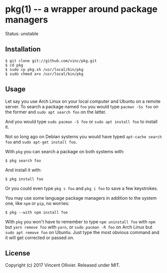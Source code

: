 # pkg(1) -- a wrapper around package managers

Status: unstable


## Installation

    $ git clone git://github.com/vinc/pkg.git
    $ cd pkg
    $ sudo cp pkg.sh /usr/local/bin/pkg
    $ sudo chmod a+x /usr/local/bin/pkg


## Usage

Let say you use Arch Linux on your local computer and Ubuntu on a remote server.
To search a package named `foo` you would type `pacman -Ss foo` on the former
and `sudo apt search foo` on the latter.

And you would type `sudo pacman -S foo` or `sudo apt install foo` to install it.

Not so long ago on Debian systems you would have typed `apt-cache search foo`
and `sudo apt-get install foo`.

With `pkg` you can search a package on both systems with:

    $ pkg search foo

And install it with:

    $ pkg install foo

Or you could even type `pkg s foo` and `pkg i foo` to save a few keystrokes.

You may use some language package managers in addition to the system one, like
`npm` or `pip`, no worries:

    $ pkg --with npm install foo

With `pkg` you won't have to remember to type `npm uninstall foo` with `npm`
but `yarn remove foo` with `yarn`, or `sudo pacman -R foo` on Arch Linux but
`sudo apt remove foo` on Ubuntu. Just type the most obvious command and it
will get corrected or passed on.


License
-------

Copyright (c) 2017 Vincent Ollivier. Released under MIT.

